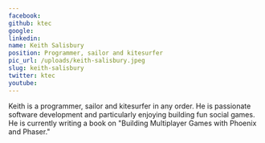 ```yaml
---
facebook: 
github: ktec
google: 
linkedin: 
name: Keith Salisbury
position: Programmer, sailor and kitesurfer
pic_url: /uploads/keith-salisbury.jpeg
slug: keith-salisbury
twitter: ktec
youtube: 
---
```

<p>Keith is a programmer, sailor and kitesurfer in any order. He is passionate software development and particularly enjoying building fun social games. He is currently writing a book on &quot;Building Multiplayer Games with Phoenix and Phaser.&quot;</p>
